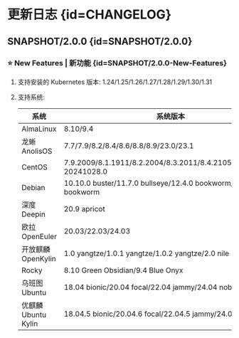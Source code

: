 # 更新日志 {id=CHANGELOG}

## SNAPSHOT/2.0.0 {id=SNAPSHOT/2.0.0}

### ⭐ New Features | 新功能 {id=SNAPSHOT/2.0.0-New-Features}

1. 支持安装的 Kubernetes 版本: 1.24/1.25/1.26/1.27/1.28/1.29/1.30/1.31
2. 支持系统:
    
    | 系统               | 系统版本                                                               |
    |------------------|--------------------------------------------------------------------|
    | AlmaLinux        | 8.10/9.4                                                           |
    | 龙蜥 AnolisOS      | 7.7/7.9/8.2/8.4/8.6/8.8/8.9/23.0/23.1                              |
    | CentOS           | 7.9.2009/8.1.1911/8.2.2004/8.3.2011/8.4.2105/8.5.2111/9-20241028.0 |
    | Debian           | 10.10.0 buster/11.7.0 bullseye/12.4.0 bookworm/12.7.0 bookworm     |
    | 深度 Deepin        | 20.9 apricot                                                       |
    | 欧拉 OpenEuler     | 20.03/22.03/24.03                                                  |
    | 开放麒麟 OpenKylin   | 1.0 yangtze/1.0.1 yangtze/1.0.2 yangtze/2.0 nile                   |
    | Rocky            | 8.10 Green Obsidian/9.4 Blue Onyx                                  |
    | 乌班图 Ubuntu       | 18.04 bionic/20.04 focal/22.04 jammy/24.04 noble                   |
    | 优麒麟 Ubuntu Kylin | 18.04.5 bionic/20.04.6 focal/22.04.5 jammy/24.04.1 noble           |
